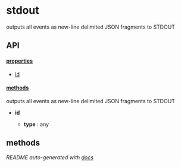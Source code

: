 # stdout


outputs all events as new-line delimited JSON fragments to STDOUT



## API

#### [properties](#stdout-properties)

  - [id](#stdout-properties-id)


#### [methods](#stdout-methods)



outputs all events as new-line delimited JSON fragments to STDOUT

- **id** 

  - **type** : any



<a name="stdout-methods"></a> 

## methods 





*README auto-generated with [docs](https://github.com/bigcompany/resources/tree/master/docs)*